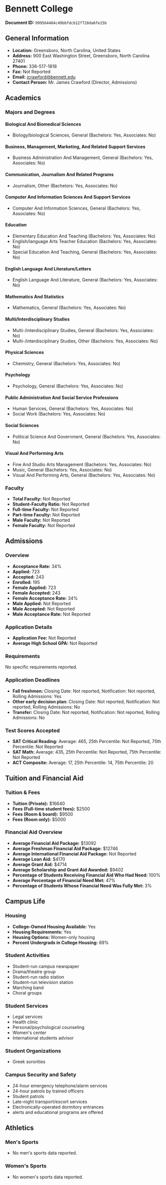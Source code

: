 # Bennett College

**Document ID:** `999564464c49bbfdcb12f728da6fe15b`

## General Information

- **Location:** Greensboro, North Carolina, United States
- **Address:** 900 East Washington Street, Greensboro, North Carolina 27401
- **Phone:** 336-517-1818
- **Fax:** Not Reported
- **Email:** jcrawford@bennett.edu
- **Contact Person:** Mr. James Crawford (Director, Admissions)

## Academics

### Majors and Degrees

#### Biological And Biomedical Sciences

- Biology/biological Sciences, General (Bachelors: Yes, Associates: No)

#### Business, Management, Marketing, And Related Support Services

- Business Administration And Management, General (Bachelors: Yes, Associates: No)

#### Communication, Journalism And Related Programs

- Journalism, Other (Bachelors: Yes, Associates: No)

#### Computer And Information Sciences And Support Services

- Computer And Information Sciences, General (Bachelors: Yes, Associates: No)

#### Education

- Elementary Education And Teaching (Bachelors: Yes, Associates: No)
- English/language Arts Teacher Education (Bachelors: Yes, Associates: No)
- Special Education And Teaching, General (Bachelors: Yes, Associates: No)

#### English Language And Literature/Letters

- English Language And Literature, General (Bachelors: Yes, Associates: No)

#### Mathematics And Statistics

- Mathematics, General (Bachelors: Yes, Associates: No)

#### Multi/Interdisciplinary Studies

- Multi-/interdisciplinary Studies, General (Bachelors: Yes, Associates: No)
- Multi-/interdisciplinary Studies, Other (Bachelors: Yes, Associates: No)

#### Physical Sciences

- Chemistry, General (Bachelors: Yes, Associates: No)

#### Psychology

- Psychology, General (Bachelors: Yes, Associates: No)

#### Public Administration And Social Service Professions

- Human Services, General (Bachelors: Yes, Associates: No)
- Social Work (Bachelors: Yes, Associates: No)

#### Social Sciences

- Political Science And Government, General (Bachelors: Yes, Associates: No)

#### Visual And Performing Arts

- Fine And Studio Arts Management (Bachelors: Yes, Associates: No)
- Music, General (Bachelors: Yes, Associates: No)
- Visual And Performing Arts, General (Bachelors: Yes, Associates: No)

### Faculty

- **Total Faculty:** Not Reported
- **Student-Faculty Ratio:** Not Reported
- **Full-time Faculty:** Not Reported
- **Part-time Faculty:** Not Reported
- **Male Faculty:** Not Reported
- **Female Faculty:** Not Reported

## Admissions

### Overview

- **Acceptance Rate:** 34%
- **Applied:** 723
- **Accepted:** 243
- **Enrolled:** 195
- **Female Applied:** 723
- **Female Accepted:** 243
- **Female Acceptance Rate:** 34%
- **Male Applied:** Not Reported
- **Male Accepted:** Not Reported
- **Male Acceptance Rate:** Not Reported

### Application Details

- **Application Fee:** Not Reported
- **Average High School GPA:** Not Reported

### Requirements

No specific requirements reported.

### Application Deadlines

- **Fall freshmen:** Closing Date: Not reported, Notification: Not reported, Rolling Admissions: Yes
- **Other early decision plan:** Closing Date: Not reported, Notification: Not reported, Rolling Admissions: No
- **Transfer:** Closing Date: Not reported, Notification: Not reported, Rolling Admissions: No

### Test Scores Accepted

- **SAT Critical Reading:** Average: 465, 25th Percentile: Not Reported, 75th Percentile: Not Reported
- **SAT Math:** Average: 435, 25th Percentile: Not Reported, 75th Percentile: Not Reported
- **ACT Composite:** Average: 17, 25th Percentile: 14, 75th Percentile: 20

## Tuition and Financial Aid

### Tuition & Fees

- **Tuition (Private):** $16640
- **Fees (Full-time student fees):** $2500
- **Fees (Room & board):** $9500
- **Fees (Room only):** $5000

### Financial Aid Overview

- **Average Financial Aid Package:** $13092
- **Average Freshman Financial Aid Package:** $12746
- **Average International Financial Aid Package:** Not Reported
- **Average Loan Aid:** $4170
- **Average Grant Aid:** $4714
- **Average Scholarship and Grant Aid Awarded:** $9402
- **Percentage of Students Receiving Financial Aid Who Had Need:** 100%
- **Average Percentage of Financial Need Met:** 47%
- **Percentage of Students Whose Financial Need Was Fully Met:** 3%

## Campus Life

### Housing

- **College-Owned Housing Available:** Yes
- **Housing Requirements:** Yes
- **Housing Options:** Women-only housing
- **Percent Undergrads in College Housing:** 69%

### Student Activities

- Student-run campus newspaper
- Drama/theatre group
- Student-run radio station
- Student-run television station
- Marching band
- Choral groups

### Student Services

- Legal services
- Health clinic
- Personal/psychological counseling
- Women's center
- International students advisor

### Student Organizations

- Greek sororities

### Campus Security and Safety

- 24-hour emergency telephone/alarm services
- 24-hour patrols by trained officers
- Student patrols
- Late-night transport/escort services
- Electronically-operated dormitory entrances
- alerts and educational programs are offered

## Athletics

### Men's Sports

- No men's sports data reported.

### Women's Sports

- No women's sports data reported.
